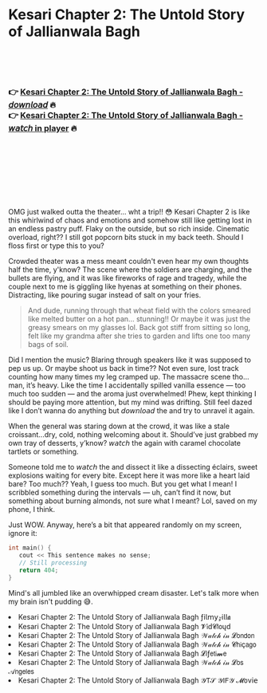<h1>Kesari Chapter 2: The Untold Story of Jallianwala Bagh</h1>

<br><br><br>

<h3>👉 <a href="https://Jesses-unvinlifi1984.github.io/tcxdupbbqj/">Kesari Chapter 2: The Untold Story of Jallianwala Bagh - 𝘥𝘰𝘸𝘯𝘭𝘰𝘢𝘥</a> 🔥<br>
👉 <a href="https://Jesses-unvinlifi1984.github.io/tcxdupbbqj/">Kesari Chapter 2: The Untold Story of Jallianwala Bagh - 𝘸𝘢𝘵𝘤𝘩 in player</a> 🔥
</h3>



<br><br><br><br><br><br><br>


OMG just walked outta the theater… wht a trip!! 😳 Kesari Chapter 2 is like this whirlwind of chaos and emotions and somehow still like getting lost in an endless pastry puff. Flaky on the outside, but so rich inside. Cinematic overload, right?? I still got popcorn bits stuck in my back teeth. Should I floss first or type this to you?

Crowded theater was a mess meant couldn't even hear my own thoughts half the time, y'know? The scene where the soldiers are charging, and the bullets are flying, and it was like fireworks of rage and tragedy, while the couple next to me is giggling like hyenas at something on their phones. Distracting, like pouring sugar instead of salt on your fries. 

> And dude, running through that wheat field with the colors smeared like melted butter on a hot pan... stunning!! Or maybe it was just the greasy smears on my glasses lol. Back got stiff from sitting so long, felt like my grandma after she tries to garden and lifts one too many bags of soil.

Did I mention the music? Blaring through speakers like it was supposed to pep us up. Or maybe shoot us back in time?? Not even sure, lost track counting how many times my leg cramped up. The massacre scene tho… man, it’s heavy. Like the time I accidentally spilled vanilla essence — too much too sudden — and the aroma just overwhelmed! Phew, kept thinking I should be paying more attention, but my mind was drifting. Still feel dazed like I don’t wanna do anything but 𝘥𝘰𝘸𝘯𝘭𝘰𝘢𝘥 the   and try to unravel it again.

When the general was staring down at the crowd, it was like a stale croissant...dry, cold, nothing welcoming about it. Should’ve just grabbed my own tray of desserts, y’know? 𝘸𝘢𝘵𝘤𝘩 the   again with caramel chocolate tartlets or something.

Someone told me to 𝘸𝘢𝘵𝘤𝘩 the   and dissect it like a dissecting éclairs, sweet explosions waiting for every bite. Except here it was more like a heart laid bare? Too much?? Yeah, I guess too much. But you get what I mean! I scribbled something during the intervals — uh, can’t find it now, but something about burning almonds, not sure what I meant? Lol, saved on my phone, I think.

Just WOW. Anyway, here’s a bit that appeared randomly on my screen, ignore it:

```c
int main() {
   cout << This sentence makes no sense; 
   // Still processing
   return 404; 
}
``` 

Mind's all jumbled like an overwhipped cream disaster. Let's talk more when my brain isn't pudding 😅.

<li>Kesari Chapter 2: The Untold Story of Jallianwala Bagh ƒ𝗂𝗅𝗆𝗒𝓏𝗂𝗅𝗅𝖆</li>
<li>Kesari Chapter 2: The Untold Story of Jallianwala Bagh 𝓥𝗂ԁ𝓒𝗅𝗈ųԁ</li>
<li>Kesari Chapter 2: The Untold Story of Jallianwala Bagh 𝒲𝒶𝓉𝒸𝒽 𝒾𝓃 𝓛𝗈𝗇𝖽𝗈𝗇</li>
<li>Kesari Chapter 2: The Untold Story of Jallianwala Bagh 𝒲𝒶𝓉𝒸𝒽 𝒾𝓃 𝓒𝗁𝗂ç𝖺𝗀𝗈</li>
<li>Kesari Chapter 2: The Untold Story of Jallianwala Bagh 𝓛𝗂ƒ𝖾𝗍𝗂𝓶𝖾</li>
<li>Kesari Chapter 2: The Untold Story of Jallianwala Bagh 𝒲𝒶𝓉𝒸𝒽 𝒾𝓃 𝓛𝗈𝗌 𝒜𝗇𝗀𝖾𝗅𝖾𝗌</li>
<li>Kesari Chapter 2: The Untold Story of Jallianwala Bagh 𝒴𝖳𝒮 𝒴𝖨𝖥𝒴 𝓜𝗈ν𝗂𝖾</li>
